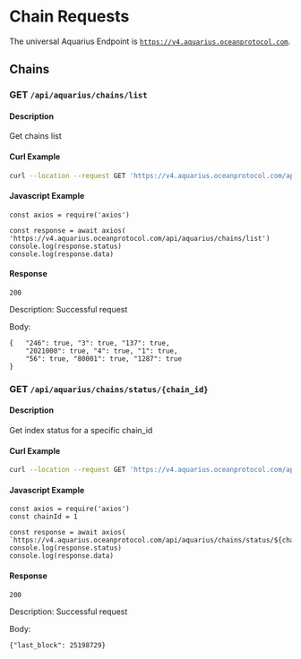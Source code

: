 # Chain Requests


The universal Aquarius Endpoint is [`https://v4.aquarius.oceanprotocol.com`](https://v4.aquarius.oceanprotocol.com).


## Chains

### **GET** `/api/aquarius/chains/list`

#### Description

Get chains list

#### Curl Example

```bash
curl --location --request GET 'https://v4.aquarius.oceanprotocol.com/api/aquarius/chains/list'
```

#### Javascript Example

```runkit  nodeVersion="18.x.x"
const axios = require('axios')

const response = await axios( 'https://v4.aquarius.oceanprotocol.com/api/aquarius/chains/list')
console.log(response.status)
console.log(response.data)

```

#### Response

`200`

Description: Successful request

Body:

```
{   "246": true, "3": true, "137": true,
    "2021000": true, "4": true, "1": true,
    "56": true, "80001": true, "1287": true
}
```

### **GET** `/api/aquarius/chains/status/{chain_id}`

#### Description

Get index status for a specific chain\_id

#### Curl Example

```bash
curl --location --request GET 'https://v4.aquarius.oceanprotocol.com/api/aquarius/chains/status/137'
```

#### Javascript Example

```runkit  nodeVersion="18.x.x"
const axios = require('axios')
const chainId = 1

const response = await axios( `https://v4.aquarius.oceanprotocol.com/api/aquarius/chains/status/${chainId}`)
console.log(response.status)
console.log(response.data)

```

#### Response

`200`

Description: Successful request

Body:

```
{"last_block": 25198729}
```
